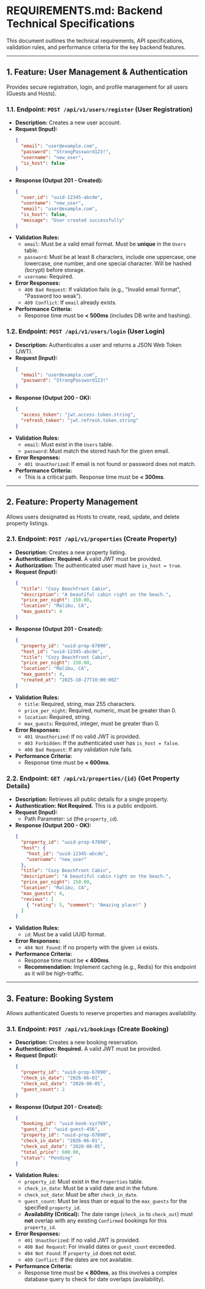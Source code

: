#  REQUIREMENTS.md: Backend Technical Specifications

This document outlines the technical requirements, API specifications, validation rules, and performance criteria for the key backend features.

---

## 1. Feature: User Management & Authentication

Provides secure registration, login, and profile management for all users (Guests and Hosts).

### 1.1. Endpoint: `POST /api/v1/users/register` (User Registration)
* **Description:** Creates a new user account.
* **Request (Input):**
    ```json
    {
      "email": "user@example.com",
      "password": "StrongPassword123!",
      "username": "new_user",
      "is_host": false
    }
    ```
* **Response (Output 201 - Created):**
    ```json
    {
      "user_id": "uuid-12345-abcde",
      "username": "new_user",
      "email": "user@example.com",
      "is_host": false,
      "message": "User created successfully"
    }
    ```
* **Validation Rules:**
    * `email`: Must be a valid email format. Must be **unique** in the `Users` table.
    * `password`: Must be at least 8 characters, include one uppercase, one lowercase, one number, and one special character. Will be hashed (bcrypt) before storage.
    * `username`: Required.
* **Error Responses:**
    * `400 Bad Request`: If validation fails (e.g., "Invalid email format", "Password too weak").
    * `409 Conflict`: If `email` already exists.
* **Performance Criteria:**
    * Response time must be **< 500ms** (includes DB write and hashing).

### 1.2. Endpoint: `POST /api/v1/users/login` (User Login)
* **Description:** Authenticates a user and returns a JSON Web Token (JWT).
* **Request (Input):**
    ```json
    {
      "email": "user@example.com",
      "password": "StrongPassword123!"
    }
    ```
* **Response (Output 200 - OK):**
    ```json
    {
      "access_token": "jwt.access.token.string",
      "refresh_token": "jwt.refresh.token.string"
    }
    ```
* **Validation Rules:**
    * `email`: Must exist in the `Users` table.
    * `password`: Must match the stored hash for the given email.
* **Error Responses:**
    * `401 Unauthorized`: If email is not found or password does not match.
* **Performance Criteria:**
    * This is a critical path. Response time must be **< 300ms**.

---

## 2. Feature: Property Management

Allows users designated as Hosts to create, read, update, and delete property listings.

### 2.1. Endpoint: `POST /api/v1/properties` (Create Property)
* **Description:** Creates a new property listing.
* **Authentication:** **Required.** A valid JWT must be provided.
* **Authorization:** The authenticated user must have `is_host = true`.
* **Request (Input):**
    ```json
    {
      "title": "Cozy Beachfront Cabin",
      "description": "A beautiful cabin right on the beach.",
      "price_per_night": 150.00,
      "location": "Malibu, CA",
      "max_guests": 4
    }
    ```
* **Response (Output 201 - Created):**
    ```json
    {
      "property_id": "uuid-prop-67890",
      "host_id": "uuid-12345-abcde",
      "title": "Cozy Beachfront Cabin",
      "price_per_night": 150.00,
      "location": "Malibu, CA",
      "max_guests": 4,
      "created_at": "2025-10-27T10:00:00Z"
    }
    ```
* **Validation Rules:**
    * `title`: Required, string, max 255 characters.
    * `price_per_night`: Required, numeric, must be greater than 0.
    * `location`: Required, string.
    * `max_guests`: Required, integer, must be greater than 0.
* **Error Responses:**
    * `401 Unauthorized`: If no valid JWT is provided.
    * `403 Forbidden`: If the authenticated user has `is_host = false`.
    * `400 Bad Request`: If any validation rule fails.
* **Performance Criteria:**
    * Response time must be **< 600ms**.

### 2.2. Endpoint: `GET /api/v1/properties/{id}` (Get Property Details)
* **Description:** Retrieves all public details for a single property.
* **Authentication:** **Not Required.** This is a public endpoint.
* **Request (Input):**
    * Path Parameter: `id` (the `property_id`).
* **Response (Output 200 - OK):**
    ```json
    {
      "property_id": "uuid-prop-67890",
      "host": {
        "host_id": "uuid-12345-abcde",
        "username": "new_user"
      },
      "title": "Cozy Beachfront Cabin",
      "description": "A beautiful cabin right on the beach.",
      "price_per_night": 150.00,
      "location": "Malibu, CA",
      "max_guests": 4,
      "reviews": [
        { "rating": 5, "comment": "Amazing place!" }
      ]
    }
    ```
* **Validation Rules:**
    * `id`: Must be a valid UUID format.
* **Error Responses:**
    * `404 Not Found`: If no property with the given `id` exists.
* **Performance Criteria:**
    * Response time must be **< 400ms**.
    * **Recommendation:** Implement caching (e.g., Redis) for this endpoint as it will be high-traffic.

---

## 3. Feature: Booking System

Allows authenticated Guests to reserve properties and manages availability.

### 3.1. Endpoint: `POST /api/v1/bookings` (Create Booking)
* **Description:** Creates a new booking reservation.
* **Authentication:** **Required.** A valid JWT must be provided.
* **Request (Input):**
    ```json
    {
      "property_id": "uuid-prop-67890",
      "check_in_date": "2026-06-01",
      "check_out_date": "2026-06-05",
      "guest_count": 2
    }
    ```
* **Response (Output 201 - Created):**
    ```json
    {
      "booking_id": "uuid-book-xyz789",
      "guest_id": "uuid-guest-456",
      "property_id": "uuid-prop-67890",
      "check_in_date": "2026-06-01",
      "check_out_date": "2026-06-05",
      "total_price": 600.00,
      "status": "Pending" 
    }
    ```
* **Validation Rules:**
    * `property_id`: Must exist in the `Properties` table.
    * `check_in_date`: Must be a valid date and in the future.
    * `check_out_date`: Must be after `check_in_date`.
    * `guest_count`: Must be less than or equal to the `max_guests` for the specified `property_id`.
    * **Availability (Critical):** The date range (`check_in` to `check_out`) must **not** overlap with any existing `Confirmed` bookings for this `property_id`.
* **Error Responses:**
    * `401 Unauthorized`: If no valid JWT is provided.
    * `400 Bad Request`: For invalid dates or `guest_count` exceeded.
    * `404 Not Found`: If `property_id` does not exist.
    * `409 Conflict`: If the dates are not available.
* **Performance Criteria:**
    * Response time must be **< 800ms**, as this involves a complex database query to check for date overlaps (availability).
